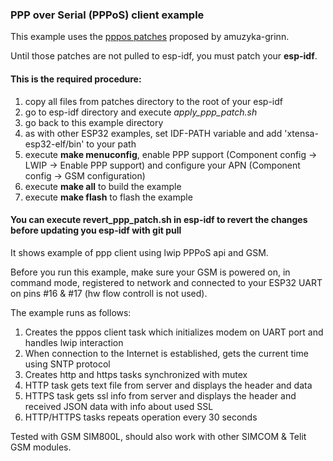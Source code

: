 ### PPP over Serial (PPPoS) client example

This example uses the [pppos patches](https://github.com/amuzyka-grinn/esp-idf) proposed by amuzyka-grinn.

Until those patches are not pulled to esp-idf, you must patch your **esp-idf**.

#### This is the required procedure:

1. copy all files from patches directory to the root of your esp-idf
2. go to esp-idf directory and execute *apply_ppp_patch.sh*
3. go back to this example directory
4. as with other ESP32 examples, set IDF-PATH variable and add 'xtensa-esp32-elf/bin' to your path
5. execute **make menuconfig**, enable PPP support (Component config → LWIP → Enable PPP support) and configure your APN (Component config → GSM configuration)
6. execute **make all** to build the example
7. execute **make flash** to flash the example

#### You can execute **revert_ppp_patch.sh** in esp-idf to revert the changes before updating you esp-idf with **git pull**


It shows example of ppp client using lwip PPPoS api and GSM.

Before you run this example, make sure your GSM is powered on, in command mode, registered to network and connected to your ESP32 UART on pins #16 & #17 (hw flow controll is not used). 

The example runs as follows:

1. Creates the pppos client task which initializes modem on UART port and handles lwip interaction
2. When connection to the Internet is established, gets the current time using SNTP protocol
3. Creates http and https tasks synchronized with mutex
4. HTTP task gets text file from server and displays the header and data
5. HTTPS task gets ssl info from server and displays the header and received JSON data with info about used SSL
6. HTTP/HTTPS tasks repeats operation every 30 seconds



Tested with GSM SIM800L, should also work with other SIMCOM & Telit GSM modules.

